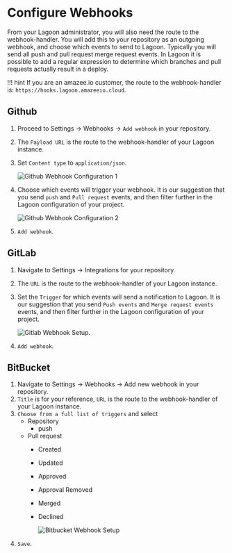 # Configure Webhooks

From your Lagoon administrator, you will also need the route to the webhook-handler. You will add this to your repository as an outgoing webhook, and choose which events to send to Lagoon. Typically you will send all push and pull request  merge request events. In Lagoon it is possible to add a regular expression to determine which branches and pull requests actually result in a deploy.

!!! hint If you are an amazee.io customer, the route to the webhook-handler is: `https://hooks.lagoon.amazeeio.cloud`.

## Github

1. Proceed to Settings -&gt; Webhooks -&gt; `Add webhook` in your repository.
2. The `Payload URL` is the route to the webhook-handler of your Lagoon instance.
3. Set `Content type` to `application/json`.

   ![Github Webhook Configuration 1](https://github.com/amazeeio/lagoon/tree/03719ed693f774568e4a225aaeb91e67c8ba4854/images/gh_webhook_1.png)

4. Choose which events will trigger your webhook. It is our suggestion that you send `push` and `Pull request` events, and then filter further in the Lagoon configuration of your project.

   ![Github Webhook Configuration 2](https://github.com/amazeeio/lagoon/tree/03719ed693f774568e4a225aaeb91e67c8ba4854/images/gh_webhook_2.png)

5. `Add webhook`.

## GitLab

1. Navigate to Settings -&gt; Integrations for your repository.
2. The `URL` is the route to the webhook-handler of your Lagoon instance.
3. Set the `Trigger` for which events will send a notification to Lagoon. It is our suggestion that you send `Push events` and `Merge request events` events, and then filter further in the Lagoon configuration of your project.

   ![Gitlab Webhook Setup](https://github.com/amazeeio/lagoon/tree/03719ed693f774568e4a225aaeb91e67c8ba4854/images/gl_webhook_1.png).

4. `Add webhook`.

## BitBucket

1. Navigate to Settings -&gt; Webhooks -&gt; Add new webhook in your repository.
2. `Title` is for your reference, `URL`  is the route to the webhook-handler of your Lagoon instance.
3. `Choose from a full list of triggers` and select
   * Repository
     * push
   * Pull request
     * Created
     * Updated
     * Approved
     * Approval Removed
     * Merged
     * Declined

       ![Bitbucket Webhook Setup](https://github.com/amazeeio/lagoon/tree/03719ed693f774568e4a225aaeb91e67c8ba4854/images/bb_webhook_1.png)
4. `Save`.

